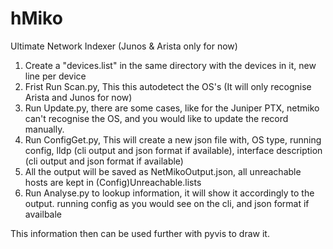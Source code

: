 # hMiko
Ultimate Network Indexer (Junos &amp; Arista only for now)

1. Create a "devices.list" in the same directory with the devices in it, new line per device
2. Frist Run Scan.py, This this autodetect the OS's (It will only recognise Arista and Junos for now)
3. Run Update.py, there are some cases, like for the Juniper PTX, netmiko can't recognise the OS, and you would like to update the record manually.
4. Run ConfigGet.py, This will create a new json file with, OS type, running config, lldp (cli output and json format if available), interface description (cli output and json format if available) 
5. All the output will be saved as NetMikoOutput.json, all unreachable hosts are kept in (Config)Unreachable.lists
6. Run Analyse.py to lookup information, it will show it accordingly to the output. running config as you would see on the cli, and json format if availbale

This information then can be used further with pyvis to draw it.

